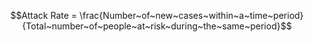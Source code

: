 $$Attack Rate = \frac{Number~of~new~cases~within~a~time~period}{Total~number~of~people~at~risk~during~the~same~period}$$
